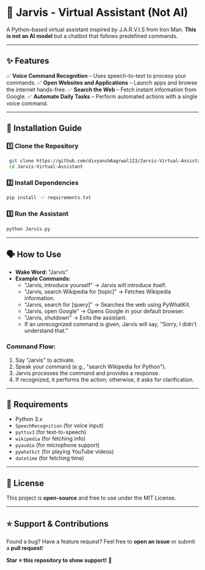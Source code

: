 # 🤖 Jarvis - Virtual Assistant (Not AI)

A Python-based virtual assistant inspired by J.A.R.V.I.S from Iron Man. **This is not an AI model** but a chatbot that follows predefined commands.

---

## ✨ Features
✅ **Voice Command Recognition** – Uses speech-to-text to process your commands.
✅ **Open Websites and Applications** – Launch apps and browse the internet hands-free.
✅ **Search the Web** – Fetch instant information from Google.
✅ **Automate Daily Tasks** – Perform automated actions with a single voice command.

---

## 🚀 Installation Guide
### **1️⃣ Clone the Repository**
```bash
 git clone https://github.com/divyanshAagrwal123/Jarvis-Virtual-Assistant.git
 cd Jarvis-Virtual-Assistant
```

### **2️⃣ Install Dependencies**
```bash
pip install -r requirements.txt
```

### **3️⃣ Run the Assistant**
```bash
python Jarvis.py
```

---

## 🗣 How to Use
- **Wake Word:** "Jarvis"
- **Example Commands:**
  - "Jarvis, introduce yourself" → Jarvis will introduce itself.
  - "Jarvis, search Wikipedia for [topic]" → Fetches Wikipedia information.
  - "Jarvis, search for [query]" → Searches the web using PyWhatKit.
  - "Jarvis, open Google" → Opens Google in your default browser.
  - "Jarvis, shutdown" → Exits the assistant.
  - If an unrecognized command is given, Jarvis will say, "Sorry, I didn't understand that."

### **Command Flow:**
1. Say "Jarvis" to activate.
2. Speak your command (e.g., "search Wikipedia for Python").
3. Jarvis processes the command and provides a response.
4. If recognized, it performs the action; otherwise, it asks for clarification.

---

## 📌 Requirements
- Python 3.x
- `SpeechRecognition` (for voice input)
- `pyttsx3` (for text-to-speech)
- `wikipedia` (for fetching info)
- `pyaudio` (for microphone support)
- `pywhatkit` (for playing YouTube videos)
- `datetime` (for fetching time)

---

## 📜 License
This project is **open-source** and free to use under the MIT License.

---

## ⭐ Support & Contributions
Found a bug? Have a feature request? Feel free to **open an issue** or submit a **pull request**!

**Star ⭐ this repository to show support!** 🚀

